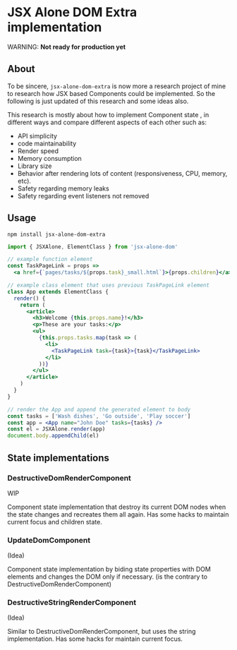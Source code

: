 # JSX Alone DOM Extra implementation

WARNING: **Not ready for production yet**

## About

To be sincere, `jsx-alone-dom-extra` is now more a research project of mine to research how JSX based Components could be implemented. So the following is just updated of this research and some ideas also.

This research is mostly about how to implement Component state , in different ways and compare different aspects of each other  such as:

 * API simplicity
 * code maintainability
 * Render speed
 * Memory consumption
 * Library size
 * Behavior after rendering lots of content (responsiveness, CPU, memory, etc).
 * Safety regarding memory leaks 
 * Safety regarding event listeners not removed
 

## Usage


```
npm install jsx-alone-dom-extra
```


```jsx
import { JSXAlone, ElementClass } from 'jsx-alone-dom'

// example function element
const TaskPageLink = props => 
  <a href={`pages/tasks/${props.task}_small.html`}>{props.children}</a>

// example class element that uses previous TaskPageLink element
class App extends ElementClass {
  render() {
    return (
      <article>
        <h3>Welcome {this.props.name}!</h3>
        <p>These are your tasks:</p>
        <ul>
          {this.props.tasks.map(task => (
            <li>
              <TaskPageLink task={task}>{task}</TaskPageLink>
            </li>
          ))}
        </ul>
      </article>
    )
  }
}

// render the App and append the generated element to body
const tasks = ['Wash dishes', 'Go outside', 'Play soccer']
const app = <App name="John Doe" tasks={tasks} />
const el = JSXAlone.render(app)
document.body.appendChild(el)
```


## State implementations

### DestructiveDomRenderComponent 

WIP

Component state implementation that destroy its current DOM nodes when the state changes and recreates them all again. Has some hacks to maintain current focus and children state. 

### UpdateDomComponent

(Idea)

Component state implementation by biding state properties with DOM elements and changes the DOM only if necessary. (is the contrary to DestructiveDomRenderComponent)


### DestructiveStringRenderComponent

(Idea)

Similar to DestructiveDomRenderComponent, but uses the string implementation. Has some hacks for maintain current focus. 
